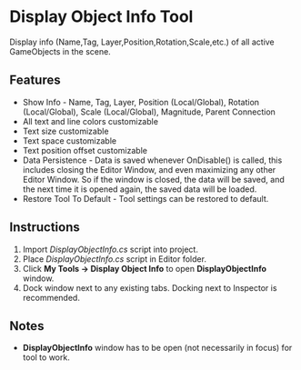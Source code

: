 # Display Object Info Tool
Display info (Name,Tag, Layer,Position,Rotation,Scale,etc.) of all active GameObjects in the scene.

## **Features**
* Show Info - Name, Tag, Layer, Position (Local/Global), Rotation (Local/Global), Scale (Local/Global), Magnitude, Parent Connection
* All text and line colors customizable
* Text size customizable
* Text space customizable
* Text position offset customizable
* Data Persistence - Data is saved whenever OnDisable() is called, this includes closing the Editor Window, and even maximizing any other Editor Window. So if the window is closed, the data will be saved, and the next time it is opened again, the saved data will be loaded.
* Restore Tool To Default - Tool settings can be restored to default.

## **Instructions**
1. Import *DisplayObjectInfo.cs* script into project.
2. Place *DisplayObjectInfo.cs* script in Editor folder.
3. Click **My Tools -> Display Object Info** to open **DisplayObjectInfo** window.
4. Dock window next to any existing tabs. Docking next to Inspector is recommended.

## **Notes**
* **DisplayObjectInfo** window has to be open (not necessarily in focus) for tool to work.
